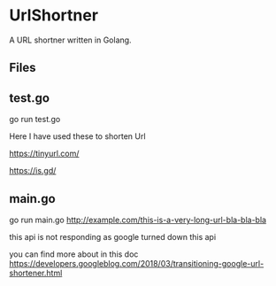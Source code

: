 # UrlShortner
A URL shortner written in Golang.

**Files**
--
test.go
--

go run test.go 

Here I have used these to shorten Url

https://tinyurl.com/

https://is.gd/

main.go
--
go run main.go  http://example.com/this-is-a-very-long-url-bla-bla-bla
 
 this api is not responding
 as google turned down this api
 
 you can find more about in this doc
 https://developers.googleblog.com/2018/03/transitioning-google-url-shortener.html
 







